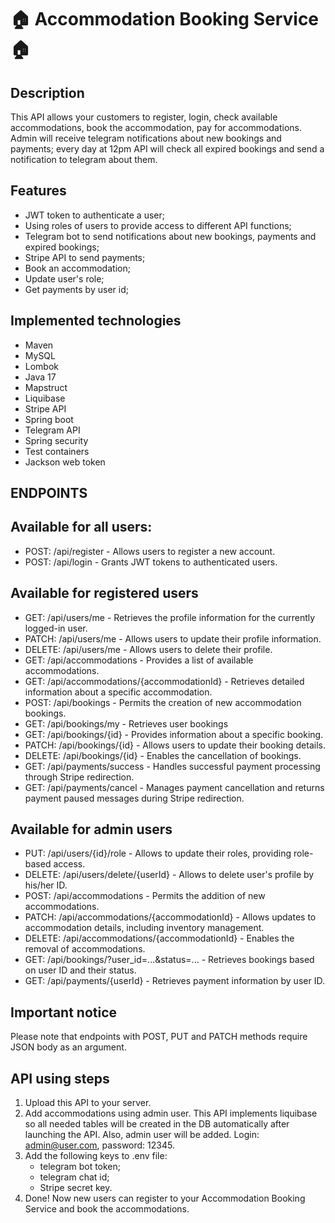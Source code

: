# 🏠 Accommodation Booking Service 🏠
## Description
This API allows your customers to register, login, check available accommodations, book the accommodation, pay for accommodations. Admin will receive telegram notifications about new bookings and payments; every day at 12pm API will check all expired bookings and send a notification to telegram about them.

## Features
- JWT token to authenticate a user;
- Using roles of users to provide access to different API functions;
- Telegram bot to send notifications about new bookings, payments and expired bookings;
- Stripe API to send payments;
- Book an accommodation;
- Update user's role;
- Get payments by user id;

## Implemented technologies
- Maven
- MySQL
- Lombok
- Java 17
- Mapstruct
- Liquibase
- Stripe API
- Spring boot
- Telegram API
- Spring security
- Test containers
- Jackson web token

## ENDPOINTS
## Available for all users:
- POST: /api/register - Allows users to register a new account.
- POST: /api/login - Grants JWT tokens to authenticated users.
## Available for registered users
- GET: /api/users/me - Retrieves the profile information for the currently logged-in user.
- PATCH: /api/users/me - Allows users to update their profile information.
- DELETE: /api/users/me - Allows users to delete their profile.
- GET: /api/accommodations - Provides a list of available accommodations.
- GET: /api/accommodations/{accommodationId} - Retrieves detailed information about a specific accommodation.
- POST: /api/bookings - Permits the creation of new accommodation bookings.
- GET: /api/bookings/my - Retrieves user bookings
- GET: /api/bookings/{id} - Provides information about a specific booking.
- PATCH: /api/bookings/{id} - Allows users to update their booking details.
- DELETE: /api/bookings/{id} - Enables the cancellation of bookings.
- GET: /api/payments/success - Handles successful payment processing through Stripe redirection. 
- GET: /api/payments/cancel - Manages payment cancellation and returns payment paused messages during Stripe redirection.
## Available for admin users
- PUT: /api/users/{id}/role - Allows to update their roles, providing role-based access.
- DELETE: /api/users/delete/{userId} - Allows to delete user's profile by his/her ID.
- POST: /api/accommodations - Permits the addition of new accommodations.
- PATCH: /api/accommodations/{accommodationId} - Allows updates to accommodation details, including inventory management.
- DELETE: /api/accommodations/{accommodationId} - Enables the removal of accommodations.
- GET: /api/bookings/?user_id=...&status=... - Retrieves bookings based on user ID and their status.
- GET: /api/payments/{userId} - Retrieves payment information by user ID.

## Important notice
Please note that endpoints with POST, PUT and PATCH methods require JSON body as an argument.
## API using steps
1. Upload this API to your server.
2. Add accommodations using admin user. This API implements liquibase so all needed tables will be created in the DB automatically after launching the API. Also, admin user will be added. Login: admin@user.com, password: 12345.
3. Add the following keys to .env file:
    - telegram bot token;
    - telegram chat id;
    - Stripe secret key.
4. Done! Now new users can register to your Accommodation Booking Service and book the accommodations.


